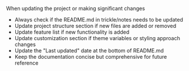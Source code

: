 When updating the project or making significant changes

- Always check if the README.md in trickle/notes needs to be updated
- Update project structure section if new files are added or removed
- Update feature list if new functionality is added
- Update customization section if theme variables or styling approach changes
- Update the "Last updated" date at the bottom of README.md
- Keep the documentation concise but comprehensive for future reference